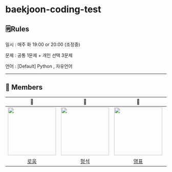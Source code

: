 # baekjoon-coding-test

## 🗒Rules
일시 : 매주 화 19:00 or 20:00 (조정중)

문제 : 공통 1문제 + 개인 선택 3문제

언어 : [Default] Python , 자유언어


---




## 👥 Members


|🥚|🥚|🐓|🐥|
|:---:|:---:|:---:|:---:|
|<img src="https://user-images.githubusercontent.com/48541850/225665072-15480c6d-fc1a-4296-9af2-08a30ba77ddb.png" width="150px" height="150px" /> |<img src="https://user-images.githubusercontent.com/48541850/225665423-ec5bf54b-db77-4a37-8995-b3b345836c8e.png" width="150px" height="150px" />|<img src="https://user-images.githubusercontent.com/48541850/225664016-ae403210-a479-4dc7-9a30-213cd52a1856.png" width="150px" height="150px" />|<img src="https://user-images.githubusercontent.com/48541850/225664708-bd041747-eaed-443c-9c22-9279213513b0.png" width="150px" height="150px" />|
|[로움](https://github.com/roum02)|[형석](https://github.com/HyeongSeoku)|[영표](https://github.com/marshallku)|[찬호](https://github.com/puk0806)|
